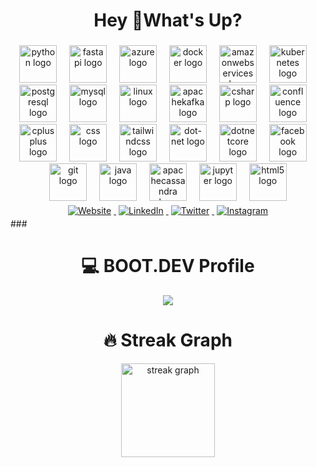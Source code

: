 <h1 align="center">Hey 👋What's Up?</h1>

###

<div align="center">
  <img src="https://skillicons.dev/icons?i=py" height="60" alt="python logo"  />
  <img width="12" />
  <img src="https://cdn.jsdelivr.net/gh/devicons/devicon/icons/fastapi/fastapi-original.svg" height="60" alt="fastapi logo"  />
  <img width="12" />
  <img src="https://cdn.jsdelivr.net/gh/devicons/devicon/icons/azure/azure-original.svg" height="60" alt="azure logo"  />
  <img width="12" />
  <img src="https://cdn.jsdelivr.net/gh/devicons/devicon/icons/docker/docker-original.svg" height="60" alt="docker logo"  />
  <img width="12" />
  <img src="https://skillicons.dev/icons?i=aws" height="60" alt="amazonwebservices logo"  />
  <img width="12" />
  <img src="https://cdn.jsdelivr.net/gh/devicons/devicon/icons/kubernetes/kubernetes-plain.svg" height="60" alt="kubernetes logo"  />
  <img width="12" />
  <img src="https://cdn.simpleicons.org/postgresql/4169E1" height="60" alt="postgresql logo"  />
  <img width="12" />
  <img src="https://cdn.simpleicons.org/mysql/4479A1" height="60" alt="mysql logo"  />
  <img width="12" />
  <img src="https://cdn.jsdelivr.net/gh/devicons/devicon/icons/linux/linux-original.svg" height="60" alt="linux logo"  />
  <img width="12" />
  <img src="https://cdn.jsdelivr.net/gh/devicons/devicon/icons/apachekafka/apachekafka-original.svg" height="60" alt="apachekafka logo"  />
  <img width="12" />
  <img src="https://cdn.jsdelivr.net/gh/devicons/devicon/icons/csharp/csharp-original.svg" height="60" alt="csharp logo"  />
  <img width="12" />
  <img src="https://cdn.jsdelivr.net/gh/devicons/devicon/icons/confluence/confluence-original.svg" height="60" alt="confluence logo"  />
  <img width="12" />
  <img src="https://cdn.jsdelivr.net/gh/devicons/devicon/icons/cplusplus/cplusplus-original.svg" height="60" alt="cplusplus logo"  />
  <img width="12" />
  <img src="https://cdn.jsdelivr.net/gh/devicons/devicon/icons/css3/css3-original.svg" height="60" alt="css logo"  />
  <img width="12" />
  <img src="https://skillicons.dev/icons?i=tailwind" height="60" alt="tailwindcss logo"  />
  <img width="12" />
  <img src="https://cdn.jsdelivr.net/gh/devicons/devicon/icons/dot-net/dot-net-original.svg" height="60" alt="dot-net logo"  />
  <img width="12" />
  <img src="https://cdn.jsdelivr.net/gh/devicons/devicon/icons/dotnetcore/dotnetcore-original.svg" height="60" alt="dotnetcore logo"  />
  <img width="12" />
  <img src="https://cdn.jsdelivr.net/gh/devicons/devicon/icons/facebook/facebook-original.svg" height="60" alt="facebook logo"  />
  <img width="12" />
  <img src="https://cdn.jsdelivr.net/gh/devicons/devicon/icons/git/git-original.svg" height="60" alt="git logo"  />
  <img width="12" />
  <img src="https://cdn.jsdelivr.net/gh/devicons/devicon/icons/java/java-original.svg" height="60" alt="java logo"  />
  <img width="12" />
  <img src="https://cdn.simpleicons.org/apachecassandra/1287B1" height="60" alt="apachecassandra logo"  />
  <img width="12" />
  <img src="https://cdn.jsdelivr.net/gh/devicons/devicon/icons/jupyter/jupyter-original.svg" height="60" alt="jupyter logo"  />
  <img width="12" />
  <img src="https://cdn.simpleicons.org/html5/E34F26" height="60" alt="html5 logo"  />
</div>
<div align="center">
  <a href="https://arundhatidas.com" target="_blank" rel="noopener">
    <img src="https://img.shields.io/badge/Website-FF7139?style=for-the-badge&logo=Firefox-Browser&logoColor=white" alt="Website" style="margin: 4px;">
  </a>
  <a href="https://www.linkedin.com/in/arundhati76/" target="_blank" rel="noopener">
    <img src="https://img.shields.io/badge/LinkedIn-%230077B5.svg?style=for-the-badge&logo=linkedin&logoColor=white" alt="LinkedIn" style="margin: 4px;">
  </a>
  <a href="https://twitter.com/ArundhutiDas2/" target="_blank" rel="noopener">
    <img src="https://img.shields.io/badge/Twitter-%231DA1F2.svg?style=for-the-badge&logo=Twitter&logoColor=white" alt="Twitter" style="margin: 4px;">
  </a>
  <a href="https://www.instagram.com/honey2000_/" target="_blank" rel="noopener">
    <img src="https://img.shields.io/badge/Instagram-%23E4405F.svg?style=for-the-badge&logo=Instagram&logoColor=white" alt="Instagram" style="margin: 4px;">
  </a>
</div>
### 

<h1 align="center">💻 BOOT.DEV Profile</h1>
<p align="center">
  <img src="https://api.boot.dev/v1/users/public/7172d9d6-e81a-41a9-9633-7e40f45e2ab6/thumbnail" >
</p>

### 
<h1 align="center">🔥 Streak Graph</h1>
<div align="center">
  <img src="https://streak-stats.demolab.com?user=Arundhuti2000&locale=en&mode=daily&theme=dracula&hide_border=false&border_radius=5&order=3" height="150" alt="streak graph"  />
</div>

###
